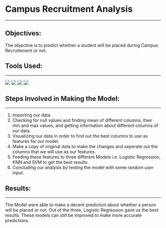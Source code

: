 # Campus Recruitment Analysis
---

## Objectives:
The objective is to predict whether a student will be placed during Campus Recruitement or not. <br>

## Tools Used:
---
<img src="https://img.shields.io/badge/python%20-%2314354C.svg?&style=for-the-badge&logo=python&logoColor=white"/> <img src="https://img.shields.io/badge/pandas%20-%23150458.svg?&style=for-the-badge&logo=pandas&logoColor=white" /> <img src="https://img.shields.io/badge/Jupyter%20-%23F37626.svg?&style=for-the-badge&logo=Jupyter&logoColor=white" /> <img src="https://img.shields.io/badge/numpy%20-%23013243.svg?&style=for-the-badge&logo=numpy&logoColor=white" />


## Steps Involved in Making the Model: 
---
1) Importing our data. <br>
2) Checking for null values and finding mean of different columns, their min and max values, and getting information about different columns of our data.<br>
3) Visualizing our data in order to find out the best columns to use as features for our model. <br>
4) Make a copy of original data to make the changes and seperate out the columns that we will use as our features. <br>
5) Feeding these features to three different Models i.e. Logistic Regression, KNN and SVM to get the best results.<br>
6) Concluding our analysis by testing the model with some random user input.<br>

## Results:  
---
The Model were able to make a decent prediction about whether a person will be placed or not. Out of the three, Logistic Regression gave us the best results. These models can still be improved to make more accurate predictions. <br>
